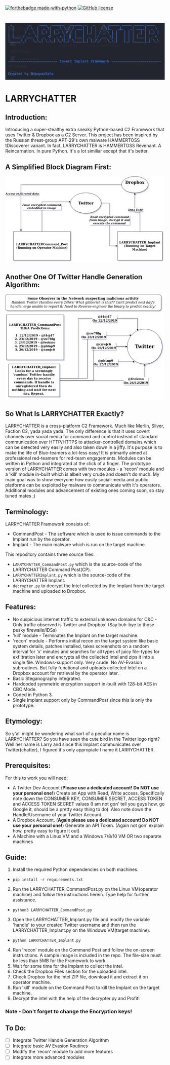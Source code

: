 [![forthebadge made-with-python](http://ForTheBadge.com/images/badges/made-with-python.svg)](https://www.python.org/)
[![GitHub license](https://img.shields.io/github/license/Naereen/StrapDown.js.svg)](https://github.com/Naereen/StrapDown.js/blob/master/LICENSE)

#
![screenshot](Logo.png)
# LARRYCHATTER

## Introduction:
Introducing a  super-stealthy extra sneaky Python-based C2 Framework that uses Twitter & Dropbox as a C2 Server.
This project has been inspired by the Russian threat-group APT-29's own malware HAMMERTOSS tDiscoverer variant.
In fact, LARRYCHATTER is HAMMERTOSS Revenant. A Reincarnation. In pure Python. It's a lot similiar except that it's better.

## A Simplified Block Diagram First:
![screenshot](LARRYCHATTER_Simplified_Block_Diagram.png)

## Another One Of Twitter Handle Generation Algorithm:
![screenshot](LARRYCHATTER_Twitter_Handle_Generation_Algorithm.png)

## So What Is LARRYCHATTER Exactly?
LARRYCHATTER is a cross-platform C2 Framework. Much like Merlin, Sliver, Faction C2, yada yada yada. The only difference is that it uses covert channels over social media for command and control instead of standard communication over HTTP/HTTPS to attacker-controlled domains which can be detected very easily and also taken down in a jiffy. It's purpose is to make the life of Blue-teamers a lot-less easy! It is primarily aimed at professional red-teamers for red-team engagements. Modules can be written in Python and integrated at the click of a finger. The prototype version of LARRYCHATTER comes with two modules - a 'recon' module and a 'kill' module in-built which is albeit very crude and doesn't do much. My main goal was to show everyone how easily social-media and public platforms can be exploited by malware to communicate with it's operators. Additional modules and advancement of existing ones coming soon, so stay tuned mates ;)

## Terminology:
LARRYCHATTER Framework consists of:
- CommandPost - The software which is used to issue commands to the Implant run by the operator.
- Implant - The main malware which is run on the target machine.

This repository contains three source files:
- ```LARRYCHATTER_CommandPost.py``` which is the source-code of the LARRYCHATTER Command Post(CP).
- ```LARRYCHATTERImplant.py``` which is the source-code of the LARRYCHATTER Implant.
- ```decrypter.py``` to decrypt the Intel collected by the Implant from the target machine and uploaded to Dropbox.

## Features:
- No suspicious internet traffic to external unknown domains for C&C - Only traffic observed is Twitter and Dropbox! (Say buh-bye to those pesky firewalls/IDSs)
- 'kill' module - Terminates the Implant on the target machine.
- 'recon' module - Performs initial recon on the target system like basic system details, patches installed, takes screenshots on a random interval for 'x' minutes and searches for all types of juicy file-types for exfiltration later and encrypts all the collected Intel and zips it into a single file. Windows-support only. Very crude. No AV-Evasion subroutines. But fully functional and uploads collected Intel on a Dropbox account for retrieval by the operator later.
- Basic Steganography integrated.
- Hardcoded symmetric encryption support in-built with 128-bit AES in CBC Mode.
- Coded in Python 3.
- Single Implant support only by CommandPost since this is only the prototype.

## Etymology:
So y'all might be wondering what sort of a peculiar name is LARRYCHATTER? So you have seen the cute bird in the Twitter logo right? Well her name is Larry and since this Implant communicates over Twitter(chatter), I figured it's only appropiate I name it LARRYCHATTER.

## Prerequisites:
For this to work you will need:
- A Twitter Dev Account (**Please use a dedicated account! Do NOT use your personal one!**)
Create an App with Read, Write access. Specifically note down the CONSUMER KEY, CONSUMER SECRET, ACCESS TOKEN and ACCESS TOKEN SECRET values (I am not gon' tell you guys how, go Google it, should be a pretty easy thing to do).
Also note down the Handle/Username of your Twitter Account.
- A Dropbox Account. (**Again please use a dedicated account! Do NOT use your personal one!**) 
Generate an API Token. (Again not gon' explain how, pretty easy to figure it out)
- A Machine with a Linux VM and a Windows 7/8/10 VM OR two separate machines

## Guide:
1. Install the required Python dependencies on both machines.
- `pip install -r requirements.txt`
2. Run the LARRYCHATTER_CommandPost.py on the Linux VM(operator machine) and follow the instructions herein. Type help for further assistance.
- `python3 LARRYCHATTER_CommandPost.py`
3. Open the LARRYCHATTER_Implant.py file and modify the variable 'handle' to your created Twitter username and then run the LARRYCHATTER_Implant.py on the Windows VM(target machine).
- `python LARRYCHATTER_Implant.py`
4. Run 'recon' module on the Command Post and follow the on-screen instructions. A sample image is included in the repo. The file-size must be less than 5MB for the Framework to work.
5. Wait for some time for the Implant to collect the intel.
6. Check the Dropbox Files section for the uploaded intel.
7. Check Dropbox for the intel ZIP file, download it and extract it on operator machine.
8. Run 'kill' module on the Command Post to kill the Implant on the target machine.
9. Decrypt the intel with the help of the decrypter.py and Profit!

### Note - Don't forget to change the Encryption keys!

## To Do:
- [ ] Integrate Twitter Handle Generation Algorithm
- [ ] Integrate basic AV Evasion Routines
- [ ] Modify the 'recon' module to add more features
- [ ] Integrate more advanced modules
